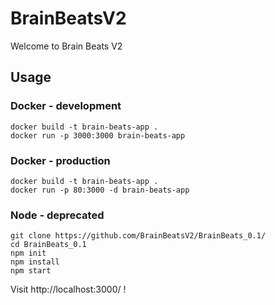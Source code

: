 # BrainBeatsV2
Welcome to Brain Beats V2

## Usage

### Docker - development
```
docker build -t brain-beats-app .
docker run -p 3000:3000 brain-beats-app
```

### Docker - production
```
docker build -t brain-beats-app .
docker run -p 80:3000 -d brain-beats-app
```

### Node - deprecated
```
git clone https://github.com/BrainBeatsV2/BrainBeats_0.1/
cd BrainBeats_0.1
npm init
npm install
npm start
```
Visit http://localhost:3000/ !

